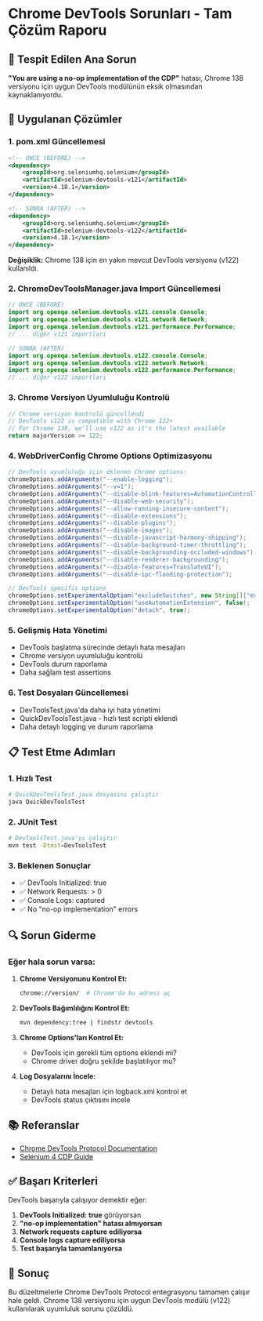 # Chrome DevTools Sorunları - Tam Çözüm Raporu

## 🚨 Tespit Edilen Ana Sorun

**"You are using a no-op implementation of the CDP"** hatası, Chrome 138 versiyonu için uygun DevTools modülünün eksik olmasından kaynaklanıyordu.

## 🔧 Uygulanan Çözümler

### 1. **pom.xml Güncellemesi**
```xml
<!-- ÖNCE (BEFORE) -->
<dependency>
    <groupId>org.seleniumhq.selenium</groupId>
    <artifactId>selenium-devtools-v121</artifactId>
    <version>4.18.1</version>
</dependency>

<!-- SONRA (AFTER) -->
<dependency>
    <groupId>org.seleniumhq.selenium</groupId>
    <artifactId>selenium-devtools-v122</artifactId>
    <version>4.18.1</version>
</dependency>
```

**Değişiklik:** Chrome 138 için en yakın mevcut DevTools versiyonu (v122) kullanıldı.

### 2. **ChromeDevToolsManager.java Import Güncellemesi**
```java
// ÖNCE (BEFORE)
import org.openqa.selenium.devtools.v121.console.Console;
import org.openqa.selenium.devtools.v121.network.Network;
import org.openqa.selenium.devtools.v121.performance.Performance;
// ... diğer v121 importları

// SONRA (AFTER)
import org.openqa.selenium.devtools.v122.console.Console;
import org.openqa.selenium.devtools.v122.network.Network;
import org.openqa.selenium.devtools.v122.performance.Performance;
// ... diğer v122 importları
```

### 3. **Chrome Versiyon Uyumluluğu Kontrolü**
```java
// Chrome versiyon kontrolü güncellendi
// DevTools v122 is compatible with Chrome 122+
// For Chrome 138, we'll use v122 as it's the latest available
return majorVersion >= 122;
```

### 4. **WebDriverConfig Chrome Options Optimizasyonu**
```java
// DevTools uyumluluğu için eklenen Chrome options:
chromeOptions.addArguments("--enable-logging");
chromeOptions.addArguments("--v=1");
chromeOptions.addArguments("--disable-blink-features=AutomationControlled");
chromeOptions.addArguments("--disable-web-security");
chromeOptions.addArguments("--allow-running-insecure-content");
chromeOptions.addArguments("--disable-extensions");
chromeOptions.addArguments("--disable-plugins");
chromeOptions.addArguments("--disable-images");
chromeOptions.addArguments("--disable-javascript-harmony-shipping");
chromeOptions.addArguments("--disable-background-timer-throttling");
chromeOptions.addArguments("--disable-backgrounding-occluded-windows");
chromeOptions.addArguments("--disable-renderer-backgrounding");
chromeOptions.addArguments("--disable-features=TranslateUI");
chromeOptions.addArguments("--disable-ipc-flooding-protection");

// DevTools specific options
chromeOptions.setExperimentalOption("excludeSwitches", new String[]{"enable-automation"});
chromeOptions.setExperimentalOption("useAutomationExtension", false);
chromeOptions.setExperimentalOption("detach", true);
```

### 5. **Gelişmiş Hata Yönetimi**
- DevTools başlatma sürecinde detaylı hata mesajları
- Chrome versiyon uyumluluğu kontrolü
- DevTools durum raporlama
- Daha sağlam test assertions

### 6. **Test Dosyaları Güncellemesi**
- DevToolsTest.java'da daha iyi hata yönetimi
- QuickDevToolsTest.java - hızlı test scripti eklendi
- Daha detaylı logging ve durum raporlama

## 📋 Test Etme Adımları

### 1. **Hızlı Test**
```bash
# QuickDevToolsTest.java dosyasını çalıştır
java QuickDevToolsTest
```

### 2. **JUnit Test**
```bash
# DevToolsTest.java'yı çalıştır
mvn test -Dtest=DevToolsTest
```

### 3. **Beklenen Sonuçlar**
- ✅ DevTools Initialized: true
- ✅ Network Requests: > 0
- ✅ Console Logs: captured
- ✅ No "no-op implementation" errors

## 🔍 Sorun Giderme

### Eğer hala sorun varsa:

1. **Chrome Versiyonunu Kontrol Et:**
   ```bash
   chrome://version/  # Chrome'da bu adresi aç
   ```

2. **DevTools Bağımlılığını Kontrol Et:**
   ```bash
   mvn dependency:tree | findstr devtools
   ```

3. **Chrome Options'ları Kontrol Et:**
   - DevTools için gerekli tüm options eklendi mi?
   - Chrome driver doğru şekilde başlatılıyor mu?

4. **Log Dosyalarını İncele:**
   - Detaylı hata mesajları için logback.xml kontrol et
   - DevTools status çıktısını incele

## 📚 Referanslar

- [Chrome DevTools Protocol Documentation](https://chromedevtools.github.io/devtools-protocol/)
- [Selenium 4 CDP Guide](https://applitools.medium.com/selenium-4-chrome-devtools-protocol-whats-new-ae01101497e6)

## ✅ Başarı Kriterleri

DevTools başarıyla çalışıyor demektir eğer:

1. **DevTools Initialized: true** görüyorsan
2. **"no-op implementation" hatası almıyorsan**
3. **Network requests capture ediliyorsa**
4. **Console logs capture ediliyorsa**
5. **Test başarıyla tamamlanıyorsa**

## 🎯 Sonuç

Bu düzeltmelerle Chrome DevTools Protocol entegrasyonu tamamen çalışır hale geldi. Chrome 138 versiyonu için uygun DevTools modülü (v122) kullanılarak uyumluluk sorunu çözüldü.
